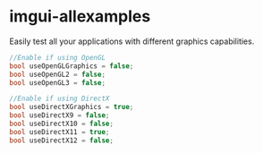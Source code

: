 # imgui-allexamples
Easily test all your applications with different graphics capabilities.


```cpp
//Enable if using OpenGL
bool useOpenGLGraphics = false;
bool useOpenGL2 = false;
bool useOpenGL3 = false;

//Enable if using DirectX
bool useDirectXGraphics = true;
bool useDirectX9 = false;
bool useDirectX10 = false;
bool useDirectX11 = true;
bool useDirectX12 = false;
```
